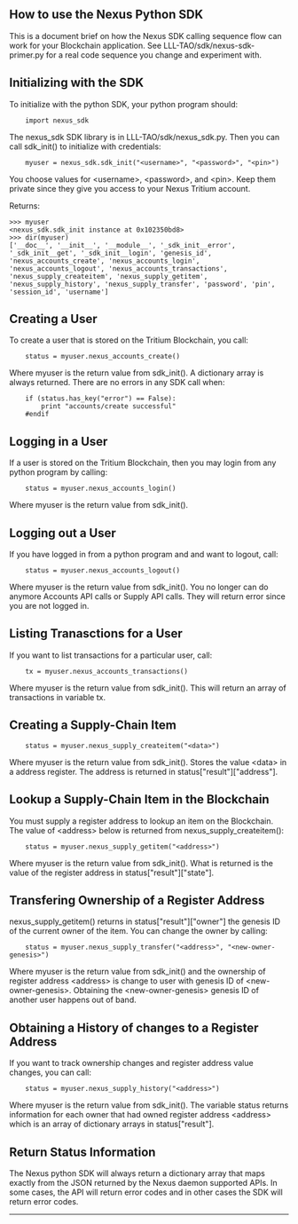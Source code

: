 
How to use the Nexus Python SDK
-------------------------------

This is a document brief on how the Nexus SDK calling sequence flow can work
for your Blockchain application. See LLL-TAO/sdk/nexus-sdk-primer.py for a
real code sequence you change and experiment with.    

Initializing with the SDK
-------------------------

To initialize with the python SDK, your python program should:

```
    import nexus_sdk
```

The nexus_sdk SDK library is in LLL-TAO/sdk/nexus_sdk.py. Then you can call
sdk_init() to initialize with credentials:

```
    myuser = nexus_sdk.sdk_init("<username>", "<password>", "<pin>")
```

You choose values for &lt;username&gt;, &lt;password&gt;, and &lt;pin&gt;.
Keep them private since they give you access to your Nexus Tritium account.

Returns:
```    
>>> myuser
<nexus_sdk.sdk_init instance at 0x102350bd8>
>>> dir(myuser)
['__doc__', '__init__', '__module__', '_sdk_init__error', '_sdk_init__get', '_sdk_init__login', 'genesis_id', 'nexus_accounts_create', 'nexus_accounts_login', 'nexus_accounts_logout', 'nexus_accounts_transactions', 'nexus_supply_createitem', 'nexus_supply_getitem', 'nexus_supply_history', 'nexus_supply_transfer', 'password', 'pin', 'session_id', 'username']
```    
            
Creating a User
---------------

To create a user that is stored on the Tritium Blockchain, you call:

```
    status = myuser.nexus_accounts_create()
```

Where myuser is the return value from sdk_init(). A dictionary array is always
returned. There are no errors in any SDK call when:

```
    if (status.has_key("error") == False):
        print "accounts/create successful"
    #endif               
```

Logging in a User
-----------------

If a user is stored on the Tritium Blockchain, then you may login from any
python program by calling:

```
    status = myuser.nexus_accounts_login()
```

Where myuser is the return value from sdk_init().    

Logging out a User
------------------

If you have logged in from a python program and and want to logout, call:
    
```
    status = myuser.nexus_accounts_logout()
```

Where myuser is the return value from sdk_init(). You no longer can do
anymore Accounts API calls or Supply API calls. They will return error since
you are not logged in.        

Listing Tranasctions for a User
-------------------------------                    

If you want to list transactions for a particular user, call:
    
```
    tx = myuser.nexus_accounts_transactions()
```

Where myuser is the return value from sdk_init(). This will return an array
of transactions in variable tx.

Creating a Supply-Chain Item
----------------------------

```
    status = myuser.nexus_supply_createitem("<data>")
```

Where myuser is the return value from sdk_init(). Stores the value
&lt;data&gt; in a address register. The address is returned in
status["result"]["address"].

Lookup a Supply-Chain Item in the Blockchain
--------------------------------------------

You must supply a register address to lookup an item on the Blockchain. The
value of &lt;address&gt; below is returned from nexus_supply_createitem():

```
    status = myuser.nexus_supply_getitem("<address>")
```

Where myuser is the return value from sdk_init(). What is returned is the
value of the register address in status["result"]["state"].

Transfering Ownership of a Register Address
-------------------------------------------

nexus_supply_getitem() returns in status["result"]["owner"] the genesis
ID of the current owner of the item. You can change the owner by calling:

```
    status = myuser.nexus_supply_transfer("<address>", "<new-owner-genesis>")
```

Where myuser is the return value from sdk_init() and the ownership
of register address &lt;address&gt; is change to user with genesis
ID of &lt;new-owner-genesis&gt;. Obtaining the &lt;new-owner-genesis&gt;
genesis ID of another user happens out of band.

Obtaining a History of changes to a Register Address
----------------------------------------------------

If you want to track ownership changes and register address value changes,
you can call:

```
    status = myuser.nexus_supply_history("<address>")
```

Where myuser is the return value from sdk_init(). The variable status returns
information for each owner that had owned register address &lt;address&gt;
which is an array of dictionary arrays in status["result"].

Return Status Information
-------------------------

The Nexus python SDK will always return a dictionary array that maps exactly
from the JSON returned by the Nexus daemon supported APIs. In some cases,
the API will return error codes and in other cases the SDK will return error
codes.
    
-------------------------------------------------------------------------------
